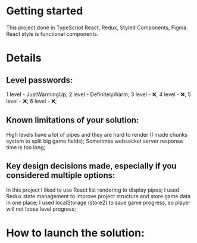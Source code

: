 # Getting started

This project done in TypeScript React, Redux, Styled Components, Figma.
React style is functional components.

# Details

## Level passwords:
1 level - JustWarmingUp;
2 level - DefinitelyWarm;
3 level - ❌;
4 level - ❌;
5 level - ❌;
6 level - ❌;

## Known limitations of your solution:
High levels have a lot of pipes and they are hard to render (I made chunks system to split big game fields);
Sometimes websocket server response time is too long;

## Key design decisions made, especially if you considered multiple options:
In this project I liked to use React list rendering to display pipes;
I used Redux state management to improve project structure and store game data in one place;
I used localStorage (store2) to save game progress, so player will not loose level progress;

# How to launch the solution:
